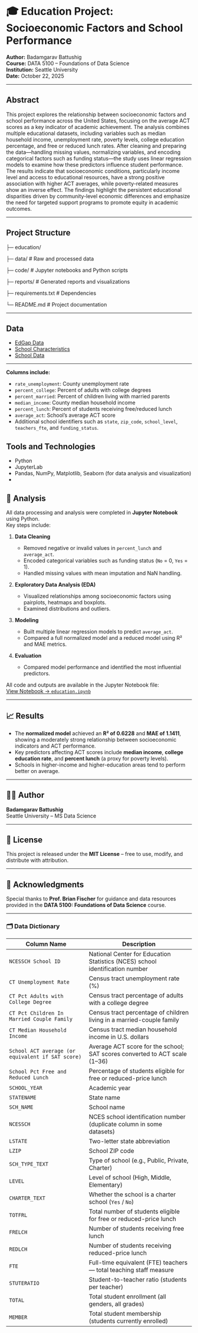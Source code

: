 # 🎓 Education Project: Socioeconomic Factors and School Performance

**Author:** Badamgarav Battushig  
**Course:** DATA 5100 – Foundations of Data Science  
**Institution:** Seattle University  
**Date:** October 22, 2025  

---

## Abstract
This project explores the relationship between socioeconomic factors and school performance across the United States, focusing on the average ACT scores as a key indicator of academic achievement. The analysis combines multiple educational datasets, including variables such as median household income, unemployment rate, poverty levels, college education percentage, and free or reduced lunch rates. After cleaning and preparing the data—handling missing values, normalizing variables, and encoding categorical factors such as funding status—the study uses linear regression models to examine how these predictors influence student performance. The results indicate that socioeconomic conditions, particularly income level and access to educational resources, have a strong positive association with higher ACT averages, while poverty-related measures show an inverse effect. The findings highlight the persistent educational disparities driven by community-level economic differences and emphasize the need for targeted support programs to promote equity in academic outcomes.

--- 

## Project Structure
├─ education/

├─ data/                   # Raw and processed data

├─ code/                   # Jupyter notebooks and Python scripts

├─ reports/                # Generated reports and visualizations

├─ requirements.txt        # Dependencies 

└─ README.md               # Project documentation 

---

## Data

- [EdGap Data](https://github.com/Badamgarv-Battushig/education/blob/main/data/EdGap_data.xlsx)
- [School Characteristics](https://github.com/Badamgarv-Battushig/education/blob/main/data/ccd_sch_029_1617_w_1a_11212017.csv)
- [School Data](https://github.com/Badamgarv-Battushig/education/blob/main/data/school.csv)

---

**Columns include:**  
- `rate_unemployment`: County unemployment rate  
- `percent_college`: Percent of adults with college degrees  
- `percent_married`: Percent of children living with married parents  
- `median_income`: County median household income  
- `percent_lunch`: Percent of students receiving free/reduced lunch  
- `average_act`: School’s average ACT score  
- Additional school identifiers such as `state`, `zip_code`, `school_level`, `teachers_fte`, and `funding_status`.

## Tools and Technologies
- Python  
- JupyterLab  
- Pandas, NumPy, Matplotlib, Seaborn (for data analysis and visualization)
- 
## 🧹 Analysis
All data processing and analysis were completed in **Jupyter Notebook** using Python.  
Key steps include:

1. **Data Cleaning**
   - Removed negative or invalid values in `percent_lunch` and `average_act`.
   - Encoded categorical variables such as funding status (`No` = 0, `Yes` = 1).
   - Handled missing values with mean imputation and NaN handling.

2. **Exploratory Data Analysis (EDA)**
   - Visualized relationships among socioeconomic factors using pairplots, heatmaps and boxplots.
   - Examined distributions and outliers.

3. **Modeling**
   - Built multiple linear regression models to predict `average_act`.
   - Compared a full normalized model and a reduced model using R² and MAE metrics.

4. **Evaluation**
   - Compared model performance and identified the most influential predictors.

All code and outputs are available in the Jupyter Notebook file:  
[View Notebook → `education.ipynb`](https://github.com/Badamgarv-Battushig/education/blob/main/code/education.ipynb)


---

## 📈 Results
- The **normalized model** achieved an **R² of 0.6228** and **MAE of 1.1411**, showing a moderately strong relationship between socioeconomic indicators and ACT performance.  
- Key predictors affecting ACT scores include **median income**, **college education rate**, and **percent lunch** (a proxy for poverty levels).  
- Schools in higher-income and higher-education areas tend to perform better on average.

---

## 👩‍💻 Author
**Badamgarav Battushig**  
Seattle University – MS Data Science  

---

## 📜 License
This project is released under the **MIT License** – free to use, modify, and distribute with attribution.

---

## 🙏 Acknowledgments
Special thanks to **Prof. Brian Fischer** for guidance and data resources provided in the **DATA 5100: Foundations of Data Science** course. 

---

### 🗂️ Data Dictionary

| **Column Name** | **Description** |
|------------------|-----------------|
| `NCESSCH School ID` | National Center for Education Statistics (NCES) school identification number |
| `CT Unemployment Rate` | Census tract unemployment rate (%) |
| `CT Pct Adults with College Degree` | Census tract percentage of adults with a college degree |
| `CT Pct Children In Married Couple Family` | Census tract percentage of children living in a married-couple family |
| `CT Median Household Income` | Census tract median household income in U.S. dollars |
| `School ACT average (or equivalent if SAT score)` | Average ACT score for the school; SAT scores converted to ACT scale (1–36) |
| `School Pct Free and Reduced Lunch` | Percentage of students eligible for free or reduced-price lunch |
| `SCHOOL_YEAR` | Academic year |
| `STATENAME` | State name |
| `SCH_NAME` | School name |
| `NCESSCH` | NCES school identification number (duplicate column in some datasets) |
| `LSTATE` | Two-letter state abbreviation |
| `LZIP` | School ZIP code |
| `SCH_TYPE_TEXT` | Type of school (e.g., Public, Private, Charter) |
| `LEVEL` | Level of school (High, Middle, Elementary) |
| `CHARTER_TEXT` | Whether the school is a charter school (`Yes` / `No`) |
| `TOTFRL` | Total number of students eligible for free or reduced-price lunch |
| `FRELCH` | Number of students receiving free lunch |
| `REDLCH` | Number of students receiving reduced-price lunch |
| `FTE` | Full-time equivalent (FTE) teachers — total teaching staff measure |
| `STUTERATIO` | Student-to-teacher ratio (students per teacher) |
| `TOTAL` | Total student enrollment (all genders, all grades) |
| `MEMBER` | Total student membership (students currently enrolled) |
